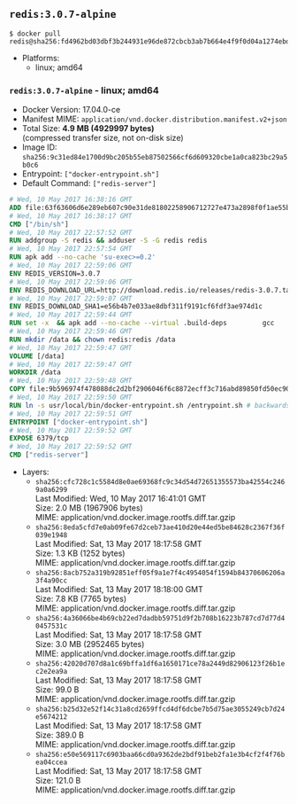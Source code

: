 ## `redis:3.0.7-alpine`

```console
$ docker pull redis@sha256:fd4962bd03dbf3b244931e96de872cbcb3ab7b664e4f9f0d04a1274ebdcedd3b
```

-	Platforms:
	-	linux; amd64

### `redis:3.0.7-alpine` - linux; amd64

-	Docker Version: 17.04.0-ce
-	Manifest MIME: `application/vnd.docker.distribution.manifest.v2+json`
-	Total Size: **4.9 MB (4929997 bytes)**  
	(compressed transfer size, not on-disk size)
-	Image ID: `sha256:9c31ed84e1700d9bc205b55eb87502566cf6d609320cbe1a0ca823bc29a5b0c6`
-	Entrypoint: `["docker-entrypoint.sh"]`
-	Default Command: `["redis-server"]`

```dockerfile
# Wed, 10 May 2017 16:38:16 GMT
ADD file:63f63606d6e289eb607c90e31de81802258906712727e473a2898f0f1ae55bb5 in / 
# Wed, 10 May 2017 16:38:17 GMT
CMD ["/bin/sh"]
# Wed, 10 May 2017 22:57:52 GMT
RUN addgroup -S redis && adduser -S -G redis redis
# Wed, 10 May 2017 22:57:54 GMT
RUN apk add --no-cache 'su-exec>=0.2'
# Wed, 10 May 2017 22:59:06 GMT
ENV REDIS_VERSION=3.0.7
# Wed, 10 May 2017 22:59:06 GMT
ENV REDIS_DOWNLOAD_URL=http://download.redis.io/releases/redis-3.0.7.tar.gz
# Wed, 10 May 2017 22:59:07 GMT
ENV REDIS_DOWNLOAD_SHA1=e56b4b7e033ae8dbf311f9191cf6fdf3ae974d1c
# Wed, 10 May 2017 22:59:44 GMT
RUN set -x 	&& apk add --no-cache --virtual .build-deps 		gcc 		linux-headers 		make 		musl-dev 		tar 	&& wget -O redis.tar.gz "$REDIS_DOWNLOAD_URL" 	&& echo "$REDIS_DOWNLOAD_SHA1 *redis.tar.gz" | sha1sum -c - 	&& mkdir -p /usr/src/redis 	&& tar -xzf redis.tar.gz -C /usr/src/redis --strip-components=1 	&& rm redis.tar.gz 	&& make -C /usr/src/redis 	&& make -C /usr/src/redis install 	&& rm -r /usr/src/redis 	&& apk del .build-deps
# Wed, 10 May 2017 22:59:46 GMT
RUN mkdir /data && chown redis:redis /data
# Wed, 10 May 2017 22:59:47 GMT
VOLUME [/data]
# Wed, 10 May 2017 22:59:47 GMT
WORKDIR /data
# Wed, 10 May 2017 22:59:48 GMT
COPY file:9b596974f478088dc2d2bf2906046f6c8872ecff3c716abd89850fd50ec90c47 in /usr/local/bin/ 
# Wed, 10 May 2017 22:59:50 GMT
RUN ln -s usr/local/bin/docker-entrypoint.sh /entrypoint.sh # backwards compat
# Wed, 10 May 2017 22:59:51 GMT
ENTRYPOINT ["docker-entrypoint.sh"]
# Wed, 10 May 2017 22:59:52 GMT
EXPOSE 6379/tcp
# Wed, 10 May 2017 22:59:52 GMT
CMD ["redis-server"]
```

-	Layers:
	-	`sha256:cfc728c1c5584d8e0ae69368fc9c34d54d72651355573ba42554c2469a0a6299`  
		Last Modified: Wed, 10 May 2017 16:41:01 GMT  
		Size: 2.0 MB (1967906 bytes)  
		MIME: application/vnd.docker.image.rootfs.diff.tar.gzip
	-	`sha256:8eda5cfd7e0ab09fe67d2ceb73ae410d20e44ed5be84628c2367f36f039e1948`  
		Last Modified: Sat, 13 May 2017 18:17:58 GMT  
		Size: 1.3 KB (1252 bytes)  
		MIME: application/vnd.docker.image.rootfs.diff.tar.gzip
	-	`sha256:8acb752a319b92851eff05f9a1e7f4c4954054f1594b84370606206a3f4a90cc`  
		Last Modified: Sat, 13 May 2017 18:18:00 GMT  
		Size: 7.8 KB (7765 bytes)  
		MIME: application/vnd.docker.image.rootfs.diff.tar.gzip
	-	`sha256:4a36066be4b69cb22ed7dadbb59751d9f2b708b16223b787cd7d77d40457531c`  
		Last Modified: Sat, 13 May 2017 18:17:58 GMT  
		Size: 3.0 MB (2952465 bytes)  
		MIME: application/vnd.docker.image.rootfs.diff.tar.gzip
	-	`sha256:42020d707d8a1c69bffa1df6a1650171ce78a2449d82906123f26b1ec2e2ea9a`  
		Last Modified: Sat, 13 May 2017 18:17:58 GMT  
		Size: 99.0 B  
		MIME: application/vnd.docker.image.rootfs.diff.tar.gzip
	-	`sha256:b25d32e52f14c31a8cd2659ffcd4df6dcbe7b5d75ae3055249cb7d24e5674212`  
		Last Modified: Sat, 13 May 2017 18:17:58 GMT  
		Size: 389.0 B  
		MIME: application/vnd.docker.image.rootfs.diff.tar.gzip
	-	`sha256:e50e569117c6903baa66cd0a9362de2bdf91beb2fa1e3b4cf2f4f76bea04ccea`  
		Last Modified: Sat, 13 May 2017 18:17:58 GMT  
		Size: 121.0 B  
		MIME: application/vnd.docker.image.rootfs.diff.tar.gzip
